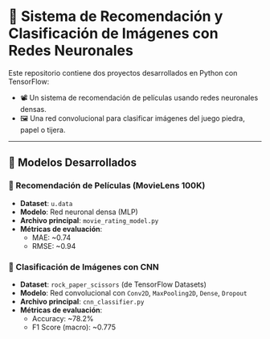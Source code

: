 # 🎯 Sistema de Recomendación y Clasificación de Imágenes con Redes Neuronales

Este repositorio contiene dos proyectos desarrollados en Python con TensorFlow:

- 📽️ Un sistema de recomendación de películas usando redes neuronales densas.
- 🖼️ Una red convolucional para clasificar imágenes del juego piedra, papel o tijera.

---

## 🧠 Modelos Desarrollados

### 🔷 Recomendación de Películas (MovieLens 100K)

- **Dataset**: `u.data`
- **Modelo**: Red neuronal densa (MLP)
- **Archivo principal**: `movie_rating_model.py`
- **Métricas de evaluación**:
  - MAE: ~0.74
  - RMSE: ~0.94

### 🔷 Clasificación de Imágenes con CNN

- **Dataset**: `rock_paper_scissors` (de TensorFlow Datasets)
- **Modelo**: Red convolucional con `Conv2D`, `MaxPooling2D`, `Dense`, `Dropout`
- **Archivo principal**: `cnn_classifier.py`
- **Métricas de evaluación**:
  - Accuracy: ~78.2%
  - F1 Score (macro): ~0.775
